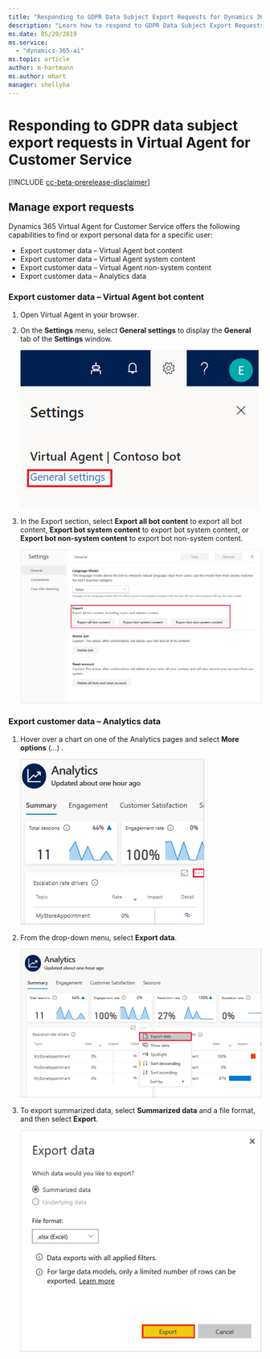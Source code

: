 ```yaml
---
title: "Responding to GDPR Data Subject Export Requests for Dynamics 365 Virtual Agent for Customer Service"
description: "Learn how to respond​ to GDPR Data Subject Export Requests for Dynamics 365 Virtual Agent for Customer Service."
ms.date: 05/29/2019
ms.service:
  - "dynamics-365-ai"
ms.topic: article
author: m-hartmann
ms.author: mhart
manager: shellyha
---
```


# Responding to GDPR data subject export requests in Virtual Agent for Customer Service

[!INCLUDE [cc-beta-prerelease-disclaimer](../includes/cc-beta-prerelease-disclaimer.md)]

## Manage export requests

Dynamics 365 Virtual Agent for Customer Service offers the following capabilities to find or export personal data for a specific user:

* Export customer data – Virtual Agent bot content
* Export customer data – Virtual Agent system content
* Export customer data – Virtual Agent non-system content
* Export customer data – Analytics data

### Export customer data – Virtual Agent bot content

1. Open Virtual Agent in your browser.
2. On the **Settings** menu, select **General settings** to display the **General** tab of the **Settings** window.

   ![General settings](media/general-settings.png)

3. In the Export section, select **Export all bot content** to export all bot content, **Export bot system content** to export bot system content, or **Export bot non-system content** to export bot non-system content.

   ![Export bot content](media/export-bot-content.png)

### Export customer data – Analytics data

1. Hover over a chart on one of the Analytics pages and select **More options** (...) .

   ![More options](media/more-options.png)

2. From the drop-down menu, select **Export data**.

    ![Export data](media/export-data.png)

3. To export summarized data, select **Summarized data** and a file format, and then select **Export**.

   ![Export details](media/export-details.png)
